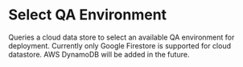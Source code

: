 Select QA Environment
=====================

Queries a cloud data store to select an available QA environment for deployment. Currently only Google Firestore is supported for cloud datastore. AWS DynamoDB will be added in the future.